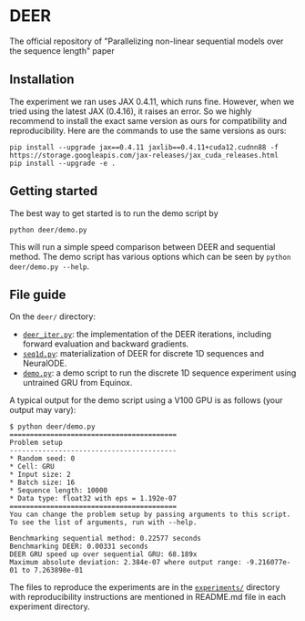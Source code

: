 # DEER
The official repository of "Parallelizing non-linear sequential models over the sequence length" paper

## Installation

The experiment we ran uses JAX 0.4.11, which runs fine.
However, when we tried using the latest JAX (0.4.16), it raises an error.
So we highly recommend to install the exact same version as ours for compatibility and reproducibility.
Here are the commands to use the same versions as ours:

```
pip install --upgrade jax==0.4.11 jaxlib==0.4.11+cuda12.cudnn88 -f https://storage.googleapis.com/jax-releases/jax_cuda_releases.html
pip install --upgrade -e .
```

## Getting started

The best way to get started is to run the demo script by

```
python deer/demo.py
```

This will run a simple speed comparison between DEER and sequential method.
The demo script has various options which can be seen by `python deer/demo.py --help`.

## File guide

On the `deer/` directory:

* [`deer_iter.py`](deer/deer_iter.py): the implementation of the DEER iterations, including forward evaluation and backward gradients.
* [`seq1d.py`](deer/seq1d.py): materialization of DEER for discrete 1D sequences and NeuralODE.
* [`demo.py`](deer/demo.py): a demo script to run the discrete 1D sequence experiment using untrained GRU from Equinox.

A typical output for the demo script using a V100 GPU is as follows (your output may vary):

```
$ python deer/demo.py 
=========================================
Problem setup
-----------------------------------------
* Random seed: 0
* Cell: GRU
* Input size: 2
* Batch size: 16
* Sequence length: 10000
* Data type: float32 with eps = 1.192e-07
=========================================
You can change the problem setup by passing arguments to this script.
To see the list of arguments, run with --help.

Benchmarking sequential method: 0.22577 seconds
Benchmarking DEER: 0.00331 seconds
DEER GRU speed up over sequential GRU: 68.189x
Maximum absolute deviation: 2.384e-07 where output range: -9.216077e-01 to 7.263898e-01
```

The files to reproduce the experiments are in the [`experiments/`](experiments/) directory with reproducibility instructions are mentioned in README.md file in each experiment directory.
